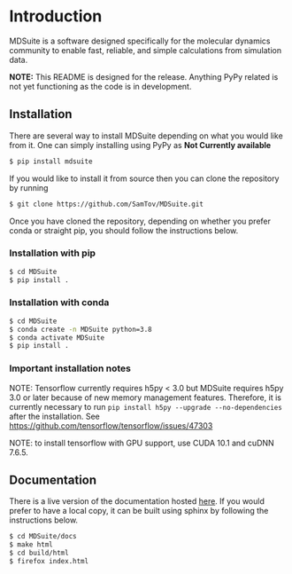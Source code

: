 # Introduction
MDSuite is a software designed specifically for the molecular dynamics community to enable fast, reliable, and simple 
calculations from simulation data. 

**NOTE:** This README is designed for the release. Anything PyPy related is not yet functioning as the code is in
development.

## Installation
There are several way to install MDSuite depending on what you would like from it. One can simply installing using 
PyPy as **Not Currently available**
```bash
$ pip install mdsuite
```
If you would like to install it from source then you can clone the repository by running
```bash
$ git clone https://github.com/SamTov/MDSuite.git
```
Once you have cloned the repository, depending on whether you prefer conda or straight pip, you should follow the 
instructions below.

### Installation with pip
```bash
$ cd MDSuite
$ pip install .
``` 
### Installation with conda
```bash
$ cd MDSuite
$ conda create -n MDSuite python=3.8
$ conda activate MDSuite
$ pip install . 
```

### Important installation notes
NOTE: Tensorflow currently requires h5py < 3.0 but MDSuite requires h5py 3.0 or later because of new memory management 
features. Therefore, it is currently necessary to run ``pip install h5py --upgrade --no-dependencies`` after the 
installation. See https://github.com/tensorflow/tensorflow/issues/47303

NOTE: to install tensorflow with GPU support, use CUDA 10.1 and cuDNN 7.6.5. 

## Documentation
There is a live version of the documentation hosted [here](https://mdsuite.readthedocs.io/en/latest/).
If you would prefer to have a local copy, it can be built using sphinx by following the instructions below.
```bash
$ cd MDSuite/docs
$ make html
$ cd build/html
$ firefox index.html
```

